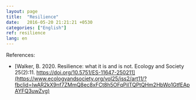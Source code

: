 ```yaml
---
layout: page
title:  "Resilience"
date:   2016-05-20 21:21:21 +0530
categories: ["English"]
ref: resilience
lang: en
---
```










References:
- [Walker, B. 2020. Resilience: what it is and is not. Ecology and Society 25(2):11.
https://doi.org/10.5751/ES-11647-250211](https://www.ecologyandsociety.org/vol25/iss2/art11/?fbclid=IwAR2kX9nf7ZMmQ8ec8xFCt8h5OFqPiITQPtQHm2HbWo1GtfEApAYFQ3uwZvg)
